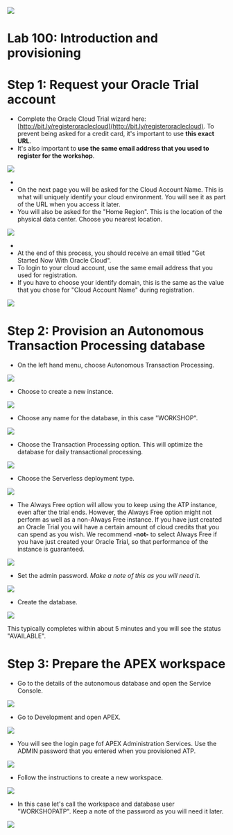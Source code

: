 ![](images/workshop_logo.png)

# Lab 100: Introduction and provisioning

# Step 1: Request your Oracle Trial account

- Complete the Oracle Cloud Trial wizard here: [http://bit.ly/registeroraclecloud](http://bit.ly/registeroraclecloud). To prevent being asked for a credit card, it's important to use __this exact URL__.
- It's also important to __use the same email address that you used to register for the workshop__.

![](./images/lab100/create_cloud_trial.png)

-
- On the next page you will be asked for the Cloud Account Name. This is what will uniquely identify your cloud environment. You will see it as part of the URL when you access it later.
- You will also be asked for the "Home Region". This is the location of the physical data center. Choose you nearest location.

![](./images/lab100/create_cloud_trial2.png)

-
- At the end of this process, you should receive an email titled "Get Started Now With Oracle Cloud".
- To login to your cloud account, use the same email address that you used for registration.
- If you have to choose your identify domain, this is the same as the value that you chose for "Cloud Account Name" during registration.
  
![](./images/lab100/create_cloud_trial3.png)

# Step 2: Provision an Autonomous Transaction Processing database

  - On the left hand menu, choose Autonomous Transaction Processing.

  ![](./images/lab100/go_to_atp.png)

  - Choose to create a new instance.
  
  ![](./images/lab100/create_atp_01.png)

  - Choose any name for the database, in this case "WORKSHOP".
  
  ![](./images/lab100/create_atp_02.png)

  - Choose the Transaction Processing option. This will optimize the database for daily transactional processing. 
  
  ![](./images/lab100/create_atp_03.png)
  
  - Choose the Serverless deployment type.
  
  ![](./images/lab100/create_atp_serverless.png)

  - The Always Free option will allow you to keep using the ATP instance, even after the trial ends. However, the Always Free option might not perform as well as a non-Always Free instance. 
If you have just created an Oracle Trial you will have a certain amount of cloud credits that you can spend as you wish. We recommend **-not-** to select Always Free if you have just created your Oracle Trial, so that performance of the instance is guaranteed.

  ![](./images/lab100/create_atp_free.png)

  - Set the admin password. *Make a note of this as you will need it.*

  ![](./images/lab100/create_atp_04.png)

  - Create the database. 

  ![](./images/lab100/create_atp_05.png)
  
  This typically completes within about 5 minutes and you will see the status "AVAILABLE".

# Step 3: Prepare the APEX workspace

  - Go to the details of the autonomous database and open the Service Console.

  ![](./images/lab100/open_service_console.png)
  
  - Go to Development and open APEX.
  
  ![](./images/lab100/open_APEX.png)
  
  -  You will see the login page fof APEX Administration Services. Use the ADMIN password that you entered when you provisioned ATP.

  ![](./images/lab100/open_apex_2.png)

  - Follow the instructions to create a new workspace.
  
  ![](./images/lab100/create_workspace_01.png)

  - In this case let's call the workspace and database user "WORKSHOPATP".
    Keep a note of the password as you will need it later.

  ![](./images/lab100/create_workspace_02.png)
  
